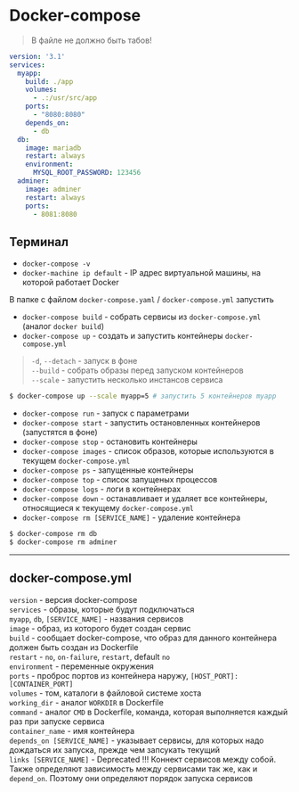 # Docker-compose

> В файле не должно быть табов!

```yaml
version: '3.1'
services:
  myapp:
    build: ./app
    volumes:
      - .:/usr/src/app
    ports:
      - "8080:8080"
    depends_on:
      - db
  db:
    image: mariadb
    restart: always
    environment:
      MYSQL_ROOT_PASSWORD: 123456
  adminer:
    image: adminer
    restart: always
    ports:
      - 8081:8080
```

## Терминал

- ``docker-compose -v``  
- ``docker-machine ip default`` - IP адрес виртуальной машины, на которой работает Docker

В папке с файлом ``docker-compose.yaml`` / ``docker-compose.yml`` запустить

- ``docker-compose build`` - собрать сервисы из ``docker-compose.yml`` (аналог ``docker build``)  
- ``docker-compose up`` - создать и запустить контейнеры ``docker-compose.yml``  
> ``-d``, ``--detach`` - запуск в фоне  
> ``--build`` - собрать образы перед запуском контейнеров  
> ``--scale`` - запустить несколько инстансов сервиса
```bash
$ docker-compose up --scale myapp=5 # запустить 5 контейнеров myapp
```

- ``docker-compose run`` - запуск с параметрами  
- ``docker-compose start`` - запустить остановленных контейнеров (запустятся в фоне)  
- ``docker-compose stop`` - остановить контейнеры  
- ``docker-compose images`` - список образов, которые используются в текущем ``docker-compose.yml``  
- ``docker-compose ps`` - запущенные контейнеры  
- ``docker-compose top`` - список запущеных процессов  
- ``docker-compose logs`` - логи в контейнерах  
- ``docker-compose down`` - останавливает и удаляет все контейнеры, относящиеся к текущему ``docker-compose.yml``   
- ``docker-compose rm [SERVICE_NAME]`` - удаление контейнера

```bash
$ docker-compose rm db
$ docker-compose rm adminer
```

---

## docker-compose.yml

``version`` - версия docker-compose  
``services`` - образы, которые будут подключаться  
``myapp``, ``db``, ``[SERVICE_NAME]`` - названия сервисов  
``image`` - образ, из которого будет создан сервис  
``build`` - сообщает docker-compose, что образ для данного контейнера должен быть создан из Dockerfile  
``restart`` - ``no``, ``on-failure``, ``restart``, default ``no``  
``environment`` - переменные окружения  
``ports`` - проброс портов из контейнера наружу, ``[HOST_PORT]:[CONTAINER_PORT]``  
``volumes`` - том, каталоги в файловой системе хоста  
``working_dir`` - аналог ``WORKDIR`` в Dockerfile  
``command`` - аналог ``CMD`` в Dockerfile, команда, которая выполняется каждый раз при запуске сервиса  
``container_name`` - имя контейнера  
``depends_on [SERVICE_NAME]`` - указывает сервисы, для которых надо дождаться их запуска, прежде чем запсукать текущий  
``links [SERVICE_NAME]`` - Deprecated !!! Коннект сервисов между собой. Также определяют зависимость между сервисами так
же, как и ``depend_on``. Поэтому они определяют порядок запуска сервисов


